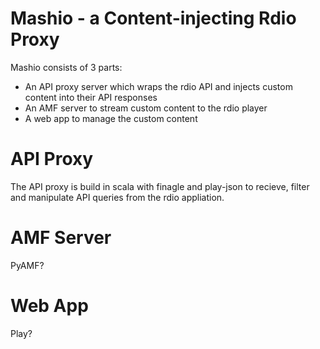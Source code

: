Mashio - a Content-injecting Rdio Proxy
==
Mashio consists of 3 parts:
  * An API proxy server which wraps the rdio API and injects custom content into their API responses
  * An AMF server to stream custom content to the rdio player
  * A web app to manage the custom content

API Proxy
==
The API proxy is build in scala with finagle and play-json to recieve, filter and manipulate API queries from the rdio appliation.

AMF Server
==
PyAMF?

Web App
==
Play?